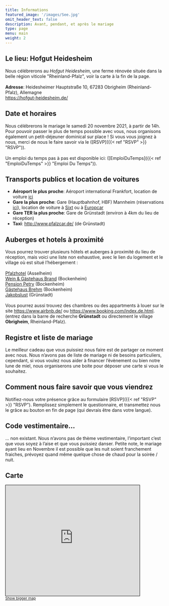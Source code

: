 ```yaml
---
title: Informations
featured_image: '/images/See.jpg'
omit_header_text: false
description: Avant, pendant, et après le mariage
type: page
menu: main
weight: 2
---
```


## Le lieu: Hofgut Heidesheim
Nous célébrerons au *Hofgut Heidesheim*, une ferme rénovée située dans la belle région viticole "Rheinland-Pfalz", voir la carte à la fin de la page.<br><br>
**Adresse**: Heidesheimer Hauptstraße 10, 67283 Obrigheim (Rheinland-Pfalz), Allemagne<br>
https://hofgut-heidesheim.de/

## Date et horaires
Nous célébrerons le mariage le samedi 20 novembre 2021, à partir de 14h. Pour pouvoir passer le plus de temps possible avec vous, nous organisons également un petit-déjeuner dominical sur place ! 
Si vous vous joignez à nous, merci de nous le faire savoir via le ([RSVP]({{< ref "RSVP" >}} "RSVP")).<br><br>
Un emploi du temps pas à pas est disponible ici: ([EmploiDuTemps]({{< ref "EmploiDuTemps" >}} "Emploi Du Temps")). 

## Transports publics et location de voitures
- **Aéroport le plus proche**: Aéroport international Frankfort, location de voiture <a href="https://www.frankfurt-airport.com/en/transport-and-parking/car-rental/rental-cars-at-the-airport.html" target="_blank">ici</a>
- **Gare la plus proche**: Gare (Hauptbahnhof, HBF) Mannheim (réservations <a href="https://www.bahn.de/p/view/index.shtml" target="_blank">ici</a>), location de voiture à <a href="https://www.sixt.de/mietwagen/deutschland/mannheim/mannheim-hauptbahnhof/#/" target="_blank">Sixt</a> ou à <a href="https://www.europcar.fr/fr-fr/agences/allemagne/mannheim-gare" target="_blank">Europcar</a>
- **Gare TER la plus proche**: Gare de Grünstadt (environ à 4km du lieu de réception)
- **Taxi**: http://www.pfalzcar.de/ (de Grünstadt)

## Auberges et hotels à proximité
Vous pourrez trouver plusieurs hôtels et auberges à proximité du lieu de réception, mais voici une liste non exhaustive, avec le lien du logement et le village où est situé l’hébergement :<br><br>
<a href="https://www.pfalzhotel.de/de/" target="_blank">Pfalzhotel</a> (Asselheim)<br><!-- <a href="https://www.gaestehaus-goldberg.de/" target="_blank">Gästehaus Goldberg</a> (Asselheim)*<br> -->
<a href="https://www.wein-gaestehaus-brand.de/" target="_blank">Wein & Gästehaus Brand</a> (Bockenheim)<br>
<a href="https://www.pension-petry.de/" target="_blank">Pension Petry</a> (Bockenheim)<br>
<a href="https://www.hotel-ami.com/h-39514-D/gaestehaus-brehm-in-bockenheim-an-der-weinstrasse.htm" target="_blank">Gästehaus Brehm</a> (Bockenheim)<br>
<a href="https://www.hotel-jakobslust.de/" target="_blank">Jakobslust</a> (Grünstadt)<br><br>
Vous pourrez aussi trouvez des chambres ou des appartments à louer sur le site  https://www.airbnb.de/ ou https://www.booking.com/index.de.html. (entrez dans la barre de recherche **Grünstadt** ou directement le village **Obrigheim**, Rheinland-Pfalz).


## Registre et liste de mariage
Le meilleur cadeau que vous puissiez nous faire est de partager ce moment avec nous. 
Nous n’avons pas de liste de mariage ni de besoins particuliers, cependant, si vous voulez nous aider à financer l’évènement ou bien notre lune de miel, nous organiserons une boite pour déposer une carte si vous le souhaitez.


## Comment nous faire savoir que vous viendrez
Notifiez-nous votre présence grâce au formulaire [RSVP]({{< ref "RSVP" >}} "RSVP"). Remplissez simplement le questionnaire, et transmettez nous le grâce au bouton en fin de page (qui devrais être dans votre langue).

## Code vestimentaire...
... non existant. Nous n’avons pas de thème vestimentaire, l’important c’est que vous soyez à l’aise et que vous puissiez danser. 
Petite note, le mariage ayant lieu en Novembre il est possible que les nuit soient franchement fraiches, prévoyez quand même quelque chose de chaud pour la soirée / nuit.

## Carte
<iframe width="425" height="350" frameborder="0" scrolling="no" marginheight="0" marginwidth="0" src="https://www.openstreetmap.org/export/embed.html?bbox=8.180780410766603%2C49.575325099116725%2C8.209962844848635%2C49.59096213207666&amp;layer=mapnik&amp;marker=49.58314424202826%2C8.195371627807617" style="border: 1px solid black"></iframe><br/><small><a href="https://www.openstreetmap.org/?mlat=49.5831&amp;mlon=8.1954#map=15/49.5831/8.1954">Show bigger map</a></small>
